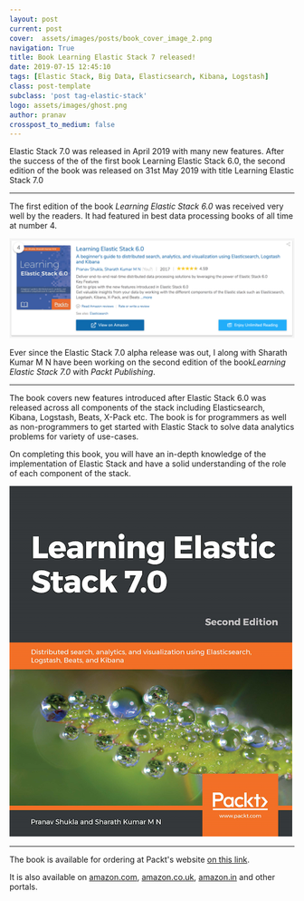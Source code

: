 ```yaml
---
layout: post
current: post
cover:  assets/images/posts/book_cover_image_2.png
navigation: True
title: Book Learning Elastic Stack 7 released!
date: 2019-07-15 12:45:10
tags: [Elastic Stack, Big Data, Elasticsearch, Kibana, Logstash]
class: post-template
subclass: 'post tag-elastic-stack'
logo: assets/images/ghost.png
author: pranav
crosspost_to_medium: false
---
```


<p>Elastic Stack 7.0 was released in April 2019 with many new features. After the success of the of the first book Learning Elastic Stack 6.0, the second edition of the book was released on 31st May 2019 with title Learning Elastic Stack 7.0</p>


<hr />

<p>The first edition of the book <em>Learning Elastic Stack 6.0</em> was received very well by the readers. It had featured in best data processing books of all time at number 4.</p>

<p><img src="assets/images/posts/book_authority_best_data_processing.png" alt="Book Authority Rank" /></p>


Ever since the Elastic Stack 7.0 alpha release was out, I along with Sharath Kumar M N have been working on the second edition of the book<em>Learning Elastic Stack 7.0</em> with <i>Packt Publishing</i>. 

<hr />





<p>
The book covers new features introduced after Elastic Stack 6.0 was released across all components of the stack including Elasticsearch, Kibana, Logstash, Beats, X-Pack etc. The book is for programmers as well as non-programmers to get started with Elastic Stack to solve data analytics problems for variety of use-cases.
</p>

<p>
On completing this book, you will have an in-depth knowledge of the implementation of Elastic Stack and have a solid understanding of the role of each component of the stack.
</p>



<img src="assets/images/posts/learning_elastic_stack_7_cover.png" alt="Learning Elastic Stack 7.0 Cover" />

<hr />


The book is available for ordering at Packt's website <a href="https://www.packtpub.com/in/big-data-and-business-intelligence/learning-elastic-stack-70-second-edition">on this link</a>.

It is also available on <a href="https://www.amazon.com/Learning-Elastic-Stack-visualization-Elasticsearch-ebook/dp/B07SN9VH7V/ref=sr_1_1" target="_blank">amazon.com</a>, <a href="https://www.amazon.co.uk/Learning-Elastic-Stack-visualization-Elasticsearch-ebook/dp/B07SN9VH7V/ref=sr_1_1" target="_blank">amazon.co.uk</a>, <a href="https://www.amazon.in/Learning-Elastic-Stack-visualization-Elasticsearch-ebook/dp/B07SN9VH7V/ref=sr_1_1" target="_blank">amazon.in</a> and other portals.


